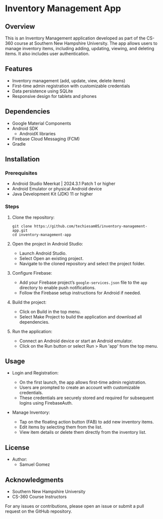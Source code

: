 # Inventory Management App

## Overview

This is an Inventory Management application developed as part of the CS-360 course at Southern New
Hampshire University. The app allows users to manage inventory items, including adding, updating,
viewing, and deleting items. It also includes user authentication.

## Features

- Inventory management (add, update, view, delete items)
- First-time admin registration with customizable credentials
- Data persistence using SQLite
- Responsive design for tablets and phones

## Dependencies

- Google Material Components
- Android SDK
    - AndroidX libraries
- Firebase Cloud Messaging (FCM)
- Gradle

## Installation

### Prerequisites

- Android Studio Meerkat | 2024.3.1 Patch 1 or higher
- Android Emulator or physical Android device
- Java Development Kit (JDK) 11 or higher

### Steps

1. Clone the repository:
      ```
      git clone https://github.com/techiesam05/inventory-management-app.git
      cd inventory-management-app
      ```

2. Open the project in Android Studio:  
   - Launch Android Studio.
   - Select Open an existing project.
   - Navigate to the cloned repository and select the project folder.

3. Configure Firebase:
    - Add your Firebase project’s `google-services.json` file to the `app` directory to enable push
      notifications.
    - Follow the Firebase setup instructions for Android if needed.

4. Build the project:
    - Click on Build in the top menu.
    - Select Make Project to build the application and download all dependencies.

5. Run the application:  
   - Connect an Android device or start an Android emulator.
   - Click on the Run button or select Run > Run 'app' from the top menu.

## Usage

- Login and Registration:
    - On the first launch, the app allows first-time admin registration.
    - Users are prompted to create an account with customizable credentials.
    - These credentials are securely stored and required for subsequent logins using FirebaseAuth.

- Manage Inventory:
    - Tap on the floating action button (FAB) to add new inventory items.
    - Edit items by selecting them from the list.
    - View item details or delete them directly from the inventory list.


## License

- Author:
    - Samuel Gomez

## Acknowledgments

- Southern New Hampshire University
- CS-360 Course Instructors

For any issues or contributions, please open an issue or submit a pull request on the GitHub
repository.

